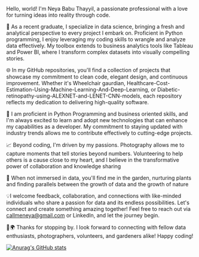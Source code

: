 Hello, world! I'm Neya Babu Thayyil, a passionate professional with a love for turning ideas into reality through code.

🚀 As a recent graduate, I specialize in data science, bringing a fresh and analytical perspective to every project I embark on. Proficient in Python programming, I enjoy leveraging my coding skills to wrangle and analyze data effectively. My toolbox extends to business analytics tools like Tableau and Power BI, where I transform complex datasets into visually compelling stories.

🌐 In my GitHub repositories, you'll find a collection of projects that showcase my commitment to clean code, elegant design, and continuous improvement. Whether it's Wheelchair gaurdian, Healthcare-Cost-Estimation-Using-Machine-Learning-And-Deep-Learning, or Diabetic-retinopathy-using-ALEXNET-and-LENET-CNN-models, each repository reflects my dedication to delivering high-quality software.

🔧 I am proficient in Python Programming and business oriented skills, and I'm always excited to learn and adopt new technologies that can enhance my capabilities as a developer. My commitment to staying updated with industry trends allows me to contribute effectively to cutting-edge projects.

📈  Beyond coding, I'm driven by my passions. Photography allows me to capture moments that tell stories beyond numbers. Volunteering to help others is a cause close to my heart, and I believe in the transformative power of collaboration and knowledge sharing

🌻 When not immersed in data, you'll find me in the garden, nurturing plants and finding parallels between the growth of data and the growth of nature

💡I welcome feedback, collaboration, and connections with like-minded individuals who share a passion for data and its endless possibilities. Let's connect and create something amazing together! Feel free to reach out via callmeneya@gmail.com or LinkedIn, and let the journey begin.

📸🌍 Thanks for stopping by. I look forward to connecting with fellow data enthusiasts, photographers, volunteers, and gardeners alike! Happy coding!

[![Anurag's GitHub stats](https://github-readme-stats.vercel.app/api?username=neya123)](https://github.com/anuraghazra/github-readme-stats)
